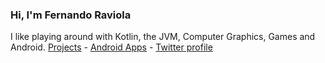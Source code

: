 ### Hi, I'm Fernando Raviola

I like playing around with Kotlin, the JVM, Computer Graphics, Games and Android.
[Projects](https://feresr.github.io) - [Android Apps](https://play.google.com/store/apps/details?id=com.feresr.walpy&hl=en_US) - [Twitter profile](https://twitter.com/fernandoraviola)
